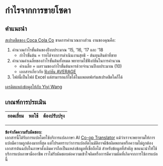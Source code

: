 <!--
CO_OP_TRANSLATOR_METADATA:
{
  "original_hash": "f824bfdb8b12d33293913f76f5c787c5",
  "translation_date": "2025-08-26T21:11:59+00:00",
  "source_file": "2-Working-With-Data/06-non-relational/assignment.md",
  "language_code": "th"
}
-->
# กำไรจากการขายโซดา

## คำแนะนำ

[สเปรดชีตของ Coca Cola Co](../../../../2-Working-With-Data/06-non-relational/CocaColaCo.xlsx) ขาดการคำนวณบางส่วน งานของคุณคือ:

1. คำนวณกำไรขั้นต้นของปีงบประมาณ '15, '16, '17 และ '18
    - กำไรขั้นต้น = รายได้จากการดำเนินงานสุทธิ - ต้นทุนสินค้าที่ขาย
1. คำนวณค่าเฉลี่ยของกำไรขั้นต้นทั้งหมด พยายามใช้ฟังก์ชันในการคำนวณ
    - ค่าเฉลี่ย = ผลรวมของกำไรขั้นต้นหารด้วยจำนวนปีงบประมาณ (10)
    - เอกสารเกี่ยวกับ [ฟังก์ชัน AVERAGE](https://support.microsoft.com/en-us/office/average-function-047bac88-d466-426c-a32b-8f33eb960cf6)
1. ไฟล์นี้เป็นไฟล์ Excel แต่สามารถแก้ไขได้ในแพลตฟอร์มสเปรดชีตใดก็ได้

[เครดิตแหล่งข้อมูลให้กับ Yiyi Wang](https://www.kaggle.com/yiyiwang0826/cocacola-excel)

## เกณฑ์การประเมิน

ยอดเยี่ยม | พอใช้ | ต้องปรับปรุง
--- | --- | -- |

---

**ข้อจำกัดความรับผิดชอบ**:  
เอกสารนี้ได้รับการแปลโดยใช้บริการแปลภาษา AI [Co-op Translator](https://github.com/Azure/co-op-translator) แม้ว่าเราจะพยายามให้การแปลมีความถูกต้องมากที่สุด แต่โปรดทราบว่าการแปลอัตโนมัติอาจมีข้อผิดพลาดหรือความไม่ถูกต้อง เอกสารต้นฉบับในภาษาดั้งเดิมควรถือเป็นแหล่งข้อมูลที่เชื่อถือได้ สำหรับข้อมูลที่สำคัญ ขอแนะนำให้ใช้บริการแปลภาษามืออาชีพ เราไม่รับผิดชอบต่อความเข้าใจผิดหรือการตีความผิดที่เกิดจากการใช้การแปลนี้